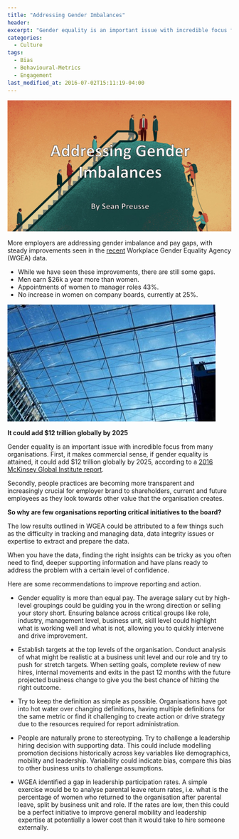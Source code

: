 ```yaml
---
title: "Addressing Gender Imbalances"
header:
excerpt: "Gender equality is an important issue with incredible focus from many organisations. First, it makes commercial sense, if gender equality is attained, it could add $12 trillion globally by 2025."
categories:
  - Culture
tags:
  - Bias
  - Behavioural-Metrics
  - Engagement
last_modified_at: 2016-07-02T15:11:19-04:00
---
```


![](/assets/images/gender_imbalances/gender_imbalances.jpg)

More employers are addressing gender imbalance and pay gaps, with steady improvements seen in the <a href="https://www.mckinsey.com/global-themes/employment-and-growth/how-advancing-womens-equality-can-add-12-trillion-to-global-growth" target="_blank">recent</a> Workplace Gender Equality Agency (WGEA) data. 

* While we have seen these improvements, there are still some gaps.
* Men earn $26k a year more than women.
* Appointments of women to manager roles 43%.
* No increase in women on company boards, currently at 25%.

![](/assets/images/gender_imbalances/gender_imbalances_roof.jpg)

**It could add $12 trillion globally by 2025** 

Gender equality is an important issue with incredible focus from many organisations. First, it makes commercial sense, if gender equality is attained, it could add $12 trillion globally by 2025, according to a <a href="https://www.mckinsey.com/global-themes/employment-and-growth/how-advancing-womens-equality-can-add-12-trillion-to-global-growth" target="_blank">2016 McKinsey Global Institute report</a>. 

Secondly, people practices are becoming more transparent and increasingly crucial for employer brand to shareholders, current and future employees as they look towards other value that the organisation creates.

**So why are few organisations reporting critical initiatives to the board?** 

The low results outlined in WGEA could be attributed to a few things such as the difficulty in tracking and managing data, data integrity issues or expertise to extract and prepare the data. 

When you have the data, finding the right insights can be tricky as you often need to find, deeper supporting information and have plans ready to address the problem with a certain level of confidence. 

Here are some recommendations to improve reporting and action.

* Gender equality is more than equal pay. The average salary cut by high-level groupings could be guiding you in the wrong direction or selling your story short. Ensuring balance across critical groups like role, industry, management level, business unit, skill level could highlight what is working well and what is not, allowing you to quickly intervene and drive improvement.

* Establish targets at the top levels of the organisation. Conduct analysis of what might be realistic at a business unit level and our role and try to push for stretch targets. When setting goals, complete review of new hires, internal movements and exits in the past 12 months with the future projected business change to give you the best chance of hitting the right outcome.

* Try to keep the definition as simple as possible. Organisations have got into hot water over changing definitions, having multiple definitions for the same metric or find it challenging to create action or drive strategy due to the resources required for report administration.

* People are naturally prone to stereotyping. Try to challenge a leadership hiring decision with supporting data. This could include modelling promotion decisions historically across key variables like demographics, mobility and leadership. Variability could indicate bias, compare this bias to other business units to challenge assumptions.

* WGEA identified a gap in leadership participation rates. A simple exercise would be to analyse parental leave return rates, i.e. what is the percentage of women who returned to the organisation after parental leave, split by business unit and role. If the rates are low, then this could be a perfect initiative to improve general mobility and leadership expertise at potentially a lower cost than it would take to hire someone externally.